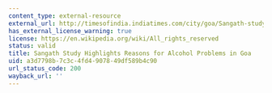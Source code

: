 ```yaml
---
content_type: external-resource
external_url: http://timesofindia.indiatimes.com/city/goa/Sangath-study-highlights-reasons-for-alcohol-problems-in-Goa/articleshow/26818762.cms
has_external_license_warning: true
license: https://en.wikipedia.org/wiki/All_rights_reserved
status: valid
title: Sangath Study Highlights Reasons for Alcohol Problems in Goa
uid: a3d7798b-7c3c-4fd4-9078-49df589b4c90
url_status_code: 200
wayback_url: ''
---
```

